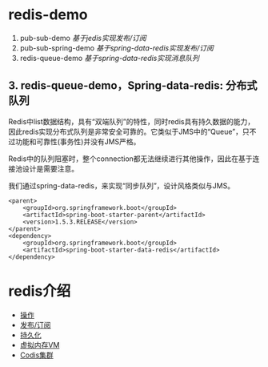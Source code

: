 # redis-demo
1. pub-sub-demo _基于jedis实现发布/订阅_
2. pub-sub-spring-demo _基于spring-data-redis实现发布/订阅_
3. redis-queue-demo _基于spring-data-redis实现消息队列_


## 3. redis-queue-demo，Spring-data-redis: 分布式队列


Redis中list数据结构，具有“双端队列”的特性，同时redis具有持久数据的能力，因此redis实现分布式队列是非常安全可靠的。它类似于JMS中的“Queue”，只不过功能和可靠性(事务性)并没有JMS严格。

Redis中的队列阻塞时，整个connection都无法继续进行其他操作，因此在基于连接池设计是需要注意。

我们通过spring-data-redis，来实现“同步队列”，设计风格类似与JMS。

```
<parent>
	<groupId>org.springframework.boot</groupId>
	<artifactId>spring-boot-starter-parent</artifactId>
	<version>1.5.3.RELEASE</version>
</parent>
<dependency>
	<groupId>org.springframework.boot</groupId>
	<artifactId>spring-boot-starter-data-redis</artifactId>
</dependency>
```

# redis介绍
* [操作](doc/Redis操作.md)
* [发布/订阅](doc/Redis发布与订阅信息.md)
* [持久化](doc/Redis持久化.md)
* [虚拟内存VM](doc/Redis虚拟内存.md)
* [Codis集群](doc/Redis集群方案-Codis.md)
